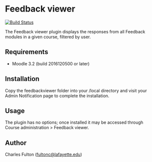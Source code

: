 Feedback viewer
============================

[![Build Status](https://api.travis-ci.org/LafColITS/moodle-local_feedbackviewer.png)](https://api.travis-ci.org/LafColITS/moodle-local_feedbackviewer)

The Feedback viewer plugin displays the responses from all Feedback modules in a given course, filtered by user.

Requirements
------------
- Moodle 3.2 (build 2016120500 or later)

Installation
------------
Copy the feedbackviewer folder into your /local directory and visit your Admin Notification page to complete the installation.

Usage
-----
The plugin has no options; once installed it may be accessed through Course administration > Feedback viewer.

Author
-----
Charles Fulton (fultonc@lafayette.edu)
